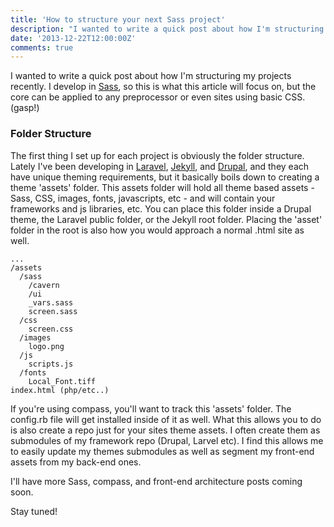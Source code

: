 ```yaml
---
title: 'How to structure your next Sass project'
description: "I wanted to write a quick post about how I'm structuring my projects recently. I develop in Sass, so this is what this article will focus on, but the core can be applied to any preprocessor or even sites using basic CSS. (gasp!)"
date: '2013-12-22T12:00:00Z'
comments: true
---
```


I wanted to write a quick post about how I'm structuring my projects recently. I develop in [Sass](http://Sass-lang.com 'Sass, CSS preprocessor'), so this is what this article will focus on, but the core can be applied to any preprocessor or even sites using basic CSS. (gasp!)

### Folder Structure

The first thing I set up for each project is obviously the folder structure. Lately I've been developing in [Laravel](http://laravel.com 'Laravel, PHP framework'), [Jekyll](http://jekyllrb.com 'Jekyll'), and [Drupal](http://drupal.org 'Drupal CMS'), and they each have unique theming requirements, but it basically boils down to creating a theme 'assets' folder. This assets folder will hold all theme based assets - Sass, CSS, images, fonts, javascripts, etc - and will contain your frameworks and js libraries, etc. You can place this folder inside a Drupal theme, the Laravel public folder, or the Jekyll root folder. Placing the 'asset' folder in the root is also how you would approach a normal .html site as well.

```
...
/assets
  /sass
    /cavern
    /ui
    _vars.sass
    screen.sass
  /css
    screen.css
  /images
    logo.png
  /js
    scripts.js
  /fonts
    Local_Font.tiff
index.html (php/etc..)
```

If you're using compass, you'll want to track this 'assets' folder. The config.rb file will get installed inside of it as well. What this allows you to do is also create a repo just for your sites theme assets. I often create them as submodules of my framework repo (Drupal, Larvel etc). I find this allows me to easily update my themes submodules as well as segment my front-end assets from my back-end ones.

I'll have more Sass, compass, and front-end architecture posts coming soon.

Stay tuned!
